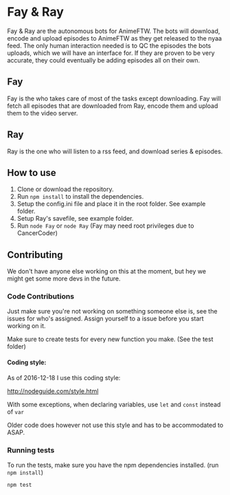 # Fay & Ray
Fay & Ray are the autonomous bots for AnimeFTW. The bots will download, encode and upload episodes to AnimeFTW as they get released to the nyaa feed. The only human interaction needed is to QC the episodes the bots uploads, which we will have an interface for. If they are proven to be very accurate, they could eventually be adding episodes all on their own.

## Fay
Fay is the who takes care of most of the tasks except downloading. Fay will fetch all episodes that are downloaded from Ray, encode them and upload them to 
the video server.

## Ray
Ray is the one who will listen to a rss feed, and download series & episodes.

## How to use
1. Clone or download the repository.
2. Run `npm install` to install the dependencies.
3. Setup the config.ini file and place it in the root folder. See example folder.
4. Setup Ray's savefile, see example folder.
5. Run `node Fay` or `node Ray` (Fay may need root privileges due to CancerCoder)

## Contributing
We don't have anyone else working on this at the moment, but hey we might get some more devs in the future.
### Code Contributions
Just make sure you're not working on something someone else is, see the issues for who's assigned.
Assign yourself to a issue before you start working on it.

Make sure to create tests for every new function you make. (See the test folder)

#### Coding style:
As of 2016-12-18 I use this coding style:


http://nodeguide.com/style.html

With some exceptions, when declaring variables, use `let` and `const` instead of `var`

Older code does however not use this style and has to be accommodated to ASAP.
### Running tests
To run the tests, make sure you have the npm dependencies installed. (run `npm install`)

```sh
npm test
```